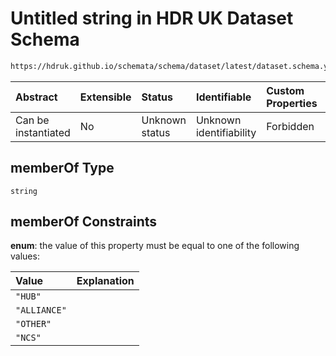 # Untitled string in HDR UK Dataset Schema

```txt
https://hdruk.github.io/schemata/schema/dataset/latest/dataset.schema.yaml#/definitions/memberOf
```



| Abstract            | Extensible | Status         | Identifiable            | Custom Properties | Additional Properties | Access Restrictions | Defined In                                                                                        |
| :------------------ | :--------- | :------------- | :---------------------- | :---------------- | :-------------------- | :------------------ | :------------------------------------------------------------------------------------------------ |
| Can be instantiated | No         | Unknown status | Unknown identifiability | Forbidden         | Allowed               | none                | [dataset.schema.json*](../../../schema/dataset/latest/dataset.schema.json "open original schema") |

## memberOf Type

`string`

## memberOf Constraints

**enum**: the value of this property must be equal to one of the following values:

| Value        | Explanation |
| :----------- | :---------- |
| `"HUB"`      |             |
| `"ALLIANCE"` |             |
| `"OTHER"`    |             |
| `"NCS"`      |             |

